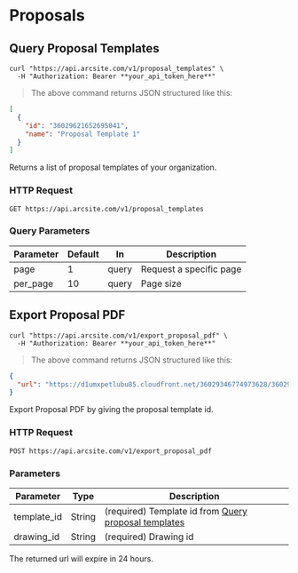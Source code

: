 # Proposals

## Query Proposal Templates

```shell
curl "https://api.arcsite.com/v1/proposal_templates" \
  -H "Authorization: Bearer **your_api_token_here**"
```

> The above command returns JSON structured like this:

```json
[
  {
    "id": "36029621652695041",
    "name": "Proposal Template 1"
  }
]
```

Returns a list of proposal templates of your organization.

### HTTP Request

`GET https://api.arcsite.com/v1/proposal_templates`

### Query Parameters

| Parameter | Default | In    | Description             |
| --------- | ------- | ----- | ----------------------- |
| page      | 1       | query | Request a specific page |
| per_page  | 10      | query | Page size               |

## Export Proposal PDF

```shell
curl "https://api.arcsite.com/v1/export_proposal_pdf" \
  -H "Authorization: Bearer **your_api_token_here**"
```

> The above command returns JSON structured like this:

```json
{
  "url": "https://d1umxpetlubu85.cloudfront.net/36029346774973628/36029621653386370/36029621653386685/c6f62f3d-db06-42df-8138-91d80e792e5d/Drawing_1_Pre-Survey_Proposal_-281-29-page_03_test-page_02_test.pdf"
}
```

Export Proposal PDF by giving the proposal template id.

### HTTP Request

`POST https://api.arcsite.com/v1/export_proposal_pdf`

### Parameters

| Parameter   | Type   | Description                                                                       |
| ----------- | ------ | --------------------------------------------------------------------------------- |
| template_id | String | (required) Template id from [Query proposal templates](#query-proposal-templates) |
| drawing_id  | String | (required) Drawing id                                                             |

<aside class="notice">
The returned url will expire in 24 hours.
</aside>
